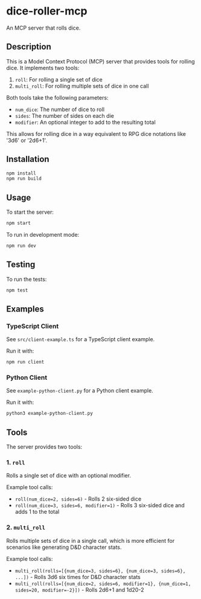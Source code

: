 # dice-roller-mcp
An MCP server that rolls dice.

## Description
This is a Model Context Protocol (MCP) server that provides tools for rolling dice. It implements two tools:
1. `roll`: For rolling a single set of dice
2. `multi_roll`: For rolling multiple sets of dice in one call

Both tools take the following parameters:
- `num_dice`: The number of dice to roll
- `sides`: The number of sides on each die
- `modifier`: An optional integer to add to the resulting total

This allows for rolling dice in a way equivalent to RPG dice notations like '3d6' or '2d6+1'.

## Installation
```bash
npm install
npm run build
```

## Usage
To start the server:
```bash
npm start
```

To run in development mode:
```bash
npm run dev
```

## Testing
To run the tests:
```bash
npm test
```

## Examples

### TypeScript Client
See `src/client-example.ts` for a TypeScript client example.

Run it with:
```bash
npm run client
```

### Python Client
See `example-python-client.py` for a Python client example.

Run it with:
```bash
python3 example-python-client.py
```

## Tools
The server provides two tools:

### 1. `roll`
Rolls a single set of dice with an optional modifier.

Example tool calls:
- `roll(num_dice=2, sides=6)` - Rolls 2 six-sided dice
- `roll(num_dice=3, sides=6, modifier=1)` - Rolls 3 six-sided dice and adds 1 to the total

### 2. `multi_roll`
Rolls multiple sets of dice in a single call, which is more efficient for scenarios like generating D&D character stats.

Example tool calls:
- `multi_roll(rolls=[{num_dice=3, sides=6}, {num_dice=3, sides=6}, ...])` - Rolls 3d6 six times for D&D character stats
- `multi_roll(rolls=[{num_dice=2, sides=6, modifier=1}, {num_dice=1, sides=20, modifier=-2}])` - Rolls 2d6+1 and 1d20-2
